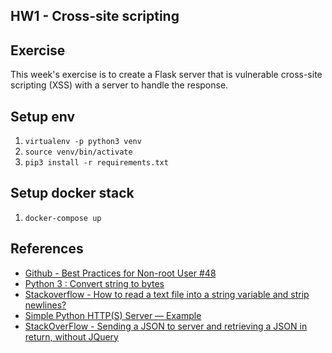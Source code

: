 ## HW1 - Cross-site scripting

## Exercise
This week's exercise is to create a Flask server that is vulnerable cross-site scripting (XSS) with a server to handle the response.

## Setup env
1. `virtualenv -p python3 venv`
1. `source venv/bin/activate`
1. `pip3 install -r requirements.txt`

## Setup docker stack
1. `docker-compose up`

## References 
* [Github - Best Practices for Non-root User #48](https://github.com/mhart/alpine-node/issues/48)
* [Python 3 : Convert string to bytes](https://www.mkyong.com/python/python-3-convert-string-to-bytes/)
* [Stackoverflow - How to read a text file into a string variable and strip newlines?](https://stackoverflow.com/questions/8369219/how-to-read-a-text-file-into-a-string-variable-and-strip-newlines)
* [Simple Python HTTP(S) Server — Example](https://blog.anvileight.com/posts/simple-python-http-server/)
* [StackOverFlow - Sending a JSON to server and retrieving a JSON in return, without JQuery](https://stackoverflow.com/questions/24468459/sending-a-json-to-server-and-retrieving-a-json-in-return-without-jquery)